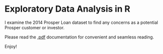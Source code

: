 # Exploratory Data Analysis in R

I examine the 2014 Prosper Loan dataset to find any concerns as a 
potential Prosper customer or investor.


Please read the [.pdf](https://github.com/CloudChaoszero/P4-EDA-in-R/blob/master/P4-EDA-in-R-ProsperLoanData.pdf) documentation for convenient and seamless reading.


Enjoy!
